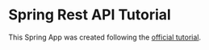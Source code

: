 # Spring Rest API Tutorial

This Spring App was created following the [official tutorial](https://spring.io/guides/gs/rest-service/).

